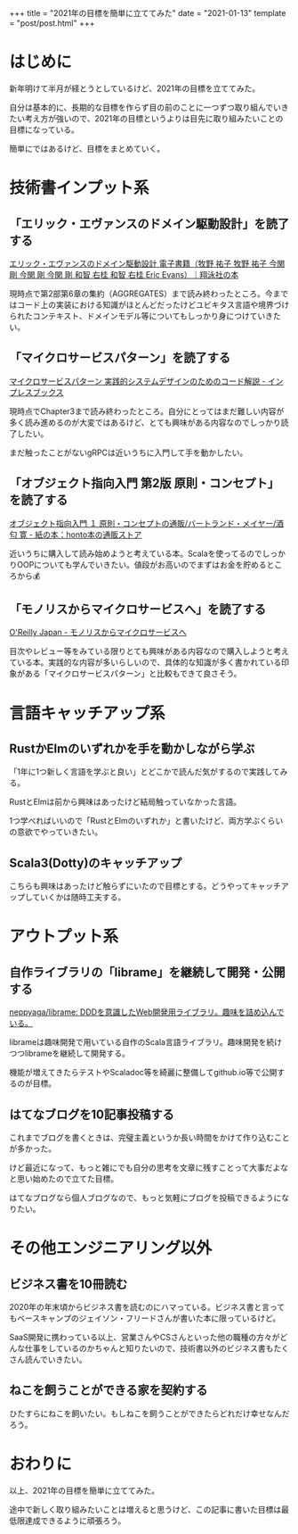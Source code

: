 +++
title = "2021年の目標を簡単に立ててみた"
date = "2021-01-13"
template = "post/post.html"
+++

# はじめに
新年明けて半月が経とうとしているけど、2021年の目標を立ててみた。

自分は基本的に、長期的な目標を作らず目の前のことに一つずつ取り組んでいきたい考え方が強いので、2021年の目標というよりは目先に取り組みたいことの目標になっている。


簡単にではあるけど、目標をまとめていく。
<!-- more -->

# 技術書インプット系

## 「エリック・エヴァンスのドメイン駆動設計」を読了する

[エリック・エヴァンスのドメイン駆動設計 電子書籍（牧野 祐子 牧野 祐子 今関 剛 今関 剛 今関 剛 和智 右桂 和智 右桂 Eric Evans）｜翔泳社の本](https://www.shoeisha.co.jp/book/detail/9784798126708)

現時点で第2部第6章の集約（AGGREGATES）まで読み終わったところ。今まではコード上の実装における知識がほとんどだったけどユビキタス言語や境界づけられたコンテキスト、ドメインモデル等についてもしっかり身につけていきたい。

## 「マイクロサービスパターン」を読了する

[マイクロサービスパターン 実践的システムデザインのためのコード解説 - インプレスブックス](https://book.impress.co.jp/books/1118101063)

現時点でChapter3まで読み終わったところ。自分にとってはまだ難しい内容が多く読み進めるのが大変ではあるけど、とても興味がある内容なのでしっかり読了したい。

まだ触ったことがないgRPCは近いうちに入門して手を動かしたい。

## 「オブジェクト指向入門 第2版 原則・コンセプト」を読了する

[オブジェクト指向入門 １ 原則・コンセプトの通販/バートランド・メイヤー/酒匂 寛 - 紙の本：honto本の通販ストア](https://honto.jp/netstore/pd-book_02746222.html)

近いうちに購入して読み始めようと考えている本。Scalaを使ってるのでしっかりOOPについても学んでいきたい。値段がお高いのでまずはお金を貯めるところから💰

## 「モノリスからマイクロサービスへ」を読了する

[O'Reilly Japan - モノリスからマイクロサービスへ ](https://www.oreilly.co.jp/books/9784873119311/)


目次やレビュー等をみている限りとても興味がある内容なので購入しようと考えている本。実践的な内容が多いらしいので、具体的な知識が多く書かれている印象がある「マイクロサービスパターン」と比較もできて良さそう。

# 言語キャッチアップ系
## RustかElmのいずれかを手を動かしながら学ぶ
「1年に1つ新しく言語を学ぶと良い」とどこかで読んだ気がするので実践してみる。

RustとElmは前から興味はあったけど結局触っていなかった言語。

1つ学べればいいので「RustとElmのいずれか」と書いたけど、両方学ぶくらいの意欲でやっていきたい。

## Scala3(Dotty)のキャッチアップ
こちらも興味はあったけど触らずにいたので目標とする。どうやってキャッチアップしていくかは随時工夫する。

# アウトプット系
## 自作ライブラリの「librame」を継続して開発・公開する


[neppyaga/librame: DDDを意識したWeb開発用ライブラリ。趣味を詰め込んでいる。](https://github.com/taichi0315/librame)


librameは趣味開発で用いている自作のScala言語ライブラリ。趣味開発を続けつつlibrameを継続して開発する。

機能が増えてきたらテストやScaladoc等を綺麗に整備してgithub.io等で公開するのが目標。

## はてなブログを10記事投稿する
これまでブログを書くときは、完璧主義というか長い時間をかけて作り込むことが多かった。

けど最近になって、もっと雑にでも自分の思考を文章に残すことって大事だよなと思い始めたので立てた目標。

はてなブログなら個人ブログなので、もっと気軽にブログを投稿できるようになりたい。

# その他エンジニアリング以外

## ビジネス書を10冊読む
2020年の年末頃からビジネス書を読むのにハマっている。ビジネス書と言ってもベースキャンプのジェイソン・フリードさんが書いた本に限っているけど。

SaaS開発に携わっている以上、営業さんやCSさんといった他の職種の方々がどんな仕事をしているのかちゃんと知りたいので、技術書以外のビジネス書もたくさん読んでいきたい。

## ねこを飼うことができる家を契約する
ひたすらにねこを飼いたい。もしねこを飼うことができたらどれだけ幸せなんだろう。

# おわりに
以上、2021年の目標を簡単に立ててみた。

途中で新しく取り組みたいことは増えると思うけど、この記事に書いた目標は最低限達成できるように頑張ろう。
